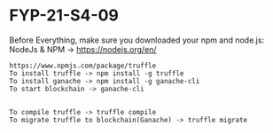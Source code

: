 # FYP-21-S4-09

Before Everything, make sure you downloaded your npm and node.js:
	NodeJs & NPM -> https://nodejs.org/en/


	https://www.npmjs.com/package/truffle
	To install truffle -> npm install -g truffle
	To install ganache -> npm install -g ganache-cli
	To start blockchain -> ganache-cli


	To compile truffle -> truffle compile
	To migrate truffle to blockchain(Ganache) -> truffle migrate

